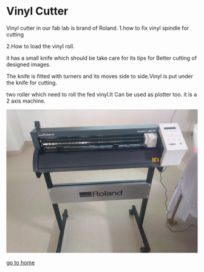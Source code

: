 # Vinyl Cutter

Vinyl cutter in our fab lab is brand of Roland.
1.how to fix vinyl spindle for cutting

2.How to load the vinyl roll.

it has a small knife which should be take care for its tips for Better cutting  of designed images.

The knife is fitted with turners and its moves side to side.Vinyl is put under the knife for cutting.

two roller which need to roll the fed vinyl.It Can be used as plotter too. it is a 2 axis machine.

![vinyl cutter](image/vinyl1.jpg)

[go to home](/readme.md)
